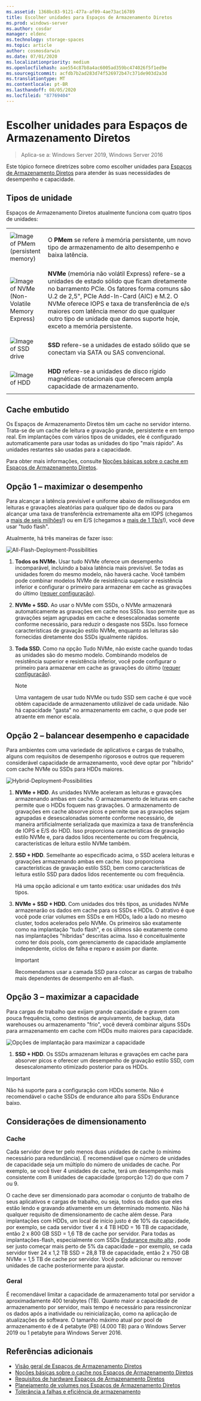 ```yaml
---
ms.assetid: 1368bc83-9121-477a-af09-4ae73ac16789
title: Escolher unidades para Espaços de Armazenamento Diretos
ms.prod: windows-server
ms.author: cosdar
manager: eldenc
ms.technology: storage-spaces
ms.topic: article
author: cosmosdarwin
ms.date: 07/01/2020
ms.localizationpriority: medium
ms.openlocfilehash: aae554c87b8a4ac6005ad359bc474026f5f1ed9e
ms.sourcegitcommit: acfdb7b2ad283d74f526972b47c371de903d2a3d
ms.translationtype: MT
ms.contentlocale: pt-BR
ms.lasthandoff: 08/05/2020
ms.locfileid: "87769404"
---
```

# <a name="choosing-drives-for-storage-spaces-direct"></a>Escolher unidades para Espaços de Armazenamento Diretos

>Aplica-se a: Windows Server 2019, Windows Server 2016

Este tópico fornece diretrizes sobre como escolher unidades para [Espaços de Armazenamento Diretos](storage-spaces-direct-overview.md) para atender às suas necessidades de desempenho e capacidade.

## <a name="drive-types"></a>Tipos de unidade

Espaços de Armazenamento Diretos atualmente funciona com quatro tipos de unidades:

<table>
    <tr style="border: 0;">
        <td style="padding: 10px; border: 0; width:70px">
            <img src="media/understand-the-cache/pmem-100px.png" alt="Image of PMem (persistent memory)">
        </td>
        <td style="padding: 10px; border: 0;" valign="middle">O 
            <b>PMem</b> se refere à memória persistente, um novo tipo de armazenamento de alto desempenho e baixa latência.
        </td>
    </tr>
    <tr style="border: 0;">
        <td style="padding: 10px; border: 0; width:70px">
            <img src="media/understand-the-cache/NVMe-100px.png" alt="Image of NVMe (Non-Volatile Memory Express)">
        </td>
        <td style="padding: 10px; border: 0;" valign="middle">
            <b>NVMe</b> (memória não volátil Express) refere-se a unidades de estado sólido que ficam diretamente no barramento PCIe. Os fatores forma comuns são U.2 de 2,5", PCIe Add-In-Card (AIC) e M.2. O NVMe oferece IOPS e taxa de transferência de e/s maiores com latência menor do que qualquer outro tipo de unidade que damos suporte hoje, exceto a memória persistente.
        </td>
    </tr>
    <tr style="border: 0;">
        <td style="padding: 10px; border: 0; width:70px" >
            <img src="media/understand-the-cache/SSD-100px.png" alt="Image of SSD drive">
        </td>
        <td style="padding: 10px; border: 0;" valign="middle">
            <b>SSD</b> refere-se a unidades de estado sólido que se conectam via SATA ou SAS convencional.
        </td>
    </tr>
    <tr style="border: 0;">
        <td style="padding: 10px; border: 0; width:70px">
            <img src="media/understand-the-cache/HDD-100px.png" alt="Image of HDD">
        </td>
        <td style="padding: 10px; border: 0;" valign="middle">
            <b>HDD</b> refere-se a unidades de disco rígido magnéticas rotacionais que oferecem ampla capacidade de armazenamento.
        </td>
    </tr>
</table>

## <a name="built-in-cache"></a>Cache embutido

Os Espaços de Armazenamento Diretos têm um cache no servidor interno. Trata-se de um cache de leitura e gravação grande, persistente e em tempo real. Em implantações com vários tipos de unidades, ele é configurado automaticamente para usar todas as unidades do tipo "mais rápido". As unidades restantes são usadas para a capacidade.

Para obter mais informações, consulte [Noções básicas sobre o cache em Espaços de Armazenamento Diretos](understand-the-cache.md).

## <a name="option-1--maximizing-performance"></a>Opção 1 – maximizar o desempenho

Para alcançar a latência previsível e uniforme abaixo de milissegundos em leituras e gravações aleatórias para qualquer tipo de dados ou para alcançar uma taxa de transferência extremamente alta em IOPS (chegamos a [mais de seis milhões](https://www.youtube.com/watch?v=0LviCzsudGY&t=28m)!) ou em E/S (chegamos a [mais de 1 Tb/s](https://www.youtube.com/watch?v=-LK2ViRGbWs&t=16m50s)!), você deve usar "tudo flash".

Atualmente, há três maneiras de fazer isso:

![All-Flash-Deployment-Possibilities](media/choosing-drives-and-resiliency-types/All-Flash-Deployment-Possibilities.png)

1. **Todos os NVMe.** Usar tudo NVMe oferece um desempenho incomparável, incluindo a baixa latência mais previsível. Se todas as unidades forem do mesmo modelo, não haverá cache. Você também pode combinar modelos NVMe de resistência superior e resistência inferior e configurar o primeiro para armazenar em cache as gravações do último ([requer configuração](understand-the-cache.md#manual-configuration)).

2. **NVMe + SSD.** Ao usar o NVMe com SSDs, o NVMe armazenará automaticamente as gravações em cache nos SSDs. Isso permite que as gravações sejam agrupadas em cache e desescalonadas somente conforme necessário, para reduzir o desgaste nos SSDs. Isso fornece características de gravação estilo NVMe, enquanto as leituras são fornecidas diretamente dos SSDs igualmente rápidos.

3. **Toda SSD.** Como na opção Tudo NVMe, não existe cache quando todas as unidades são do mesmo modelo. Combinando modelos de resistência superior e resistência inferior, você pode configurar o primeiro para armazenar em cache as gravações do último ([requer configuração](understand-the-cache.md#manual-configuration)).

   >[!NOTE]
   > Uma vantagem de usar tudo NVMe ou tudo SSD sem cache é que você obtém capacidade de armazenamento utilizável de cada unidade. Não há capacidade "gasta" no armazenamento em cache, o que pode ser atraente em menor escala.

## <a name="option-2--balancing-performance-and-capacity"></a>Opção 2 – balancear desempenho e capacidade

Para ambientes com uma variedade de aplicativos e cargas de trabalho, alguns com requisitos de desempenho rigorosos e outros que requerem considerável capacidade de armazenamento, você deve optar por "híbrido" com cache NVMe ou SSDs para HDDs maiores.

![Hybrid-Deployment-Possibilities](media/choosing-drives-and-resiliency-types/Hybrid-Deployment-Possibilities.png)

1. **NVMe + HDD**. As unidades NVMe aceleram as leituras e gravações armazenando ambas em cache. O armazenamento de leituras em cache permite que o HDDs foquem nas gravações. O armazenamento de gravações em cache absorve picos e permite que as gravações sejam agrupadas e desescalonadas somente conforme necessário, de maneira artificialmente serializada que maximiza a taxa de transferência de IOPS e E/S do HDD. Isso proporciona características de gravação estilo NVMe e, para dados lidos recentemente ou com frequência, características de leitura estilo NVMe também.

2. **SSD + HDD**. Semelhante ao especificado acima, o SSD acelera leituras e gravações armazenando ambas em cache. Isso proporciona características de gravação estilo SSD, bem como características de leitura estilo SSD para dados lidos recentemente ou com frequência.

    Há uma opção adicional e um tanto exótica: usar unidades dos *três* tipos.

3. **NVMe + SSD + HDD.** Com unidades dos três tipos, as unidades NVMe armazenarão os dados em cache para os SSDs e HDDs. O atrativo é que você pode criar volumes em SSDs e em HDDs, lado a lado no mesmo cluster, todos acelerados pelo NVMe. Os primeiros são exatamente como na implantação "tudo flash", e os últimos são exatamente como nas implantações "híbridas" descritas acima. Isso é conceitualmente como ter dois pools, com gerenciamento de capacidade amplamente independente, ciclos de falha e reparo e assim por diante.

   >[!IMPORTANT]
   > Recomendamos usar a camada SSD para colocar as cargas de trabalho mais dependentes de desempenho em all-flash.

## <a name="option-3--maximizing-capacity"></a>Opção 3 – maximizar a capacidade

Para cargas de trabalho que exijam grande capacidade e gravem com pouca frequência, como destinos de arquivamento, de backup, data warehouses ou armazenamento "frio", você deverá combinar alguns SSDs para armazenamento em cache com HDDs muito maiores para capacidade.

![Opções de implantação para maximizar a capacidade](media/choosing-drives-and-resiliency-types/maximizing-capacity.png)

1. **SSD + HDD**. Os SSDs armazenam leituras e gravações em cache para absorver picos e oferecer um desempenho de gravação estilo SSD, com desescalonamento otimizado posterior para os HDDs.

>[!IMPORTANT]
>Não há suporte para a configuração com HDDs somente. Não é recomendável o cache SSDs de endurance alto para SSDs Endurance baixo.

## <a name="sizing-considerations"></a>Considerações de dimensionamento

### <a name="cache"></a>Cache

Cada servidor deve ter pelo menos duas unidades de cache (o mínimo necessário para redundância). É recomendável que o número de unidades de capacidade seja um múltiplo do número de unidades de cache. Por exemplo, se você tiver 4 unidades de cache, terá um desempenho mais consistente com 8 unidades de capacidade (proporção 1:2) do que com 7 ou 9.

O cache deve ser dimensionado para acomodar o conjunto de trabalho de seus aplicativos e cargas de trabalho, ou seja, todos os dados que eles estão lendo e gravando ativamente em um determinado momento. Não há qualquer requisito de dimensionamento de cache além desse. Para implantações com HDDs, um local de início justo é de 10% da capacidade, por exemplo, se cada servidor tiver 4 x 4 TB HDD = 16 TB de capacidade, então 2 x 800 GB SSD = 1,6 TB de cache por servidor. Para todas as implantações-flash, especialmente com SSDs [Endurance muito alto](https://techcommunity.microsoft.com/t5/storage-at-microsoft/understanding-ssd-endurance-drive-writes-per-day-dwpd-terabytes/ba-p/426024) , pode ser justo começar mais perto de 5% da capacidade – por exemplo, se cada servidor tiver 24 x 1,2 TB SSD = 28,8 TB de capacidade, então 2 x 750 GB NVMe = 1,5 TB de cache por servidor. Você pode adicionar ou remover unidades de cache posteriormente para ajustar.

### <a name="general"></a>Geral

É recomendável limitar a capacidade de armazenamento total por servidor a aproximadamente 400 terabytes (TB). Quanto maior a capacidade de armazenamento por servidor, mais tempo é necessário para ressincronizar os dados após a inatividade ou reinicialização, como na aplicação de atualizações de software. O tamanho máximo atual por pool de armazenamento é de 4 petabyte (PB) (4.000 TB) para o Windows Server 2019 ou 1 petabyte para Windows Server 2016.

## <a name="additional-references"></a>Referências adicionais

- [Visão geral de Espaços de Armazenamento Diretos](storage-spaces-direct-overview.md)
- [Noções básicas sobre o cache nos Espaços de Armazenamento Diretos](understand-the-cache.md)
- [Requisitos de hardware Espaços de Armazenamento Diretos](storage-spaces-direct-hardware-requirements.md)
- [Planejamento de volumes nos Espaços de Armazenamento Diretos](plan-volumes.md)
- [Tolerância a falhas e eficiência de armazenamento](storage-spaces-fault-tolerance.md)
